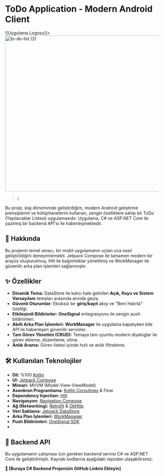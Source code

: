 # ToDo Application - Modern Android Client

![Uygulama Logosu](<<img width="512" height="512" alt="to-do-list (2)" src="https://github.com/user-attachments/assets/90708b8d-a525-4b23-83a7-c11497655615" />
>)

Bu proje, staj dönemimde geliştirdiğim, modern Android geliştirme prensiplerini ve kütüphanelerini kullanan, zengin özelliklere sahip bir ToDo (Yapılacaklar Listesi) uygulamasıdır. Uygulama, C# ve ASP.NET Core ile yazılmış bir backend API'si ile haberleşmektedir.

## 🚀 Hakkında

Bu projenin temel amacı, bir mobil uygulamanın uçtan uca nasıl geliştirildiğini deneyimlemekti. Jetpack Compose ile tamamen modern bir arayüz oluşturulmuş, Hilt ile bağımlılıklar yönetilmiş ve WorkManager ile güvenilir arka plan işlemleri sağlanmıştır.

## ✨ Özellikler

- **Dinamik Tema:** DataStore ile kalıcı hale getirilen **Açık, Koyu ve Sistem Varsayılanı** temaları arasında anında geçiş.
- **Güvenli Oturumlar:** Eksiksiz bir **giriş/kayıt** akışı ve "Beni Hatırla" özelliği.
- **Etkileşimli Bildirimler:** **OneSignal** entegrasyonu ile zengin push bildirimleri.
- **Akıllı Arka Plan İşlemleri:** **WorkManager** ile uygulama kapalıyken bile API ile haberleşen güvenilir servisler.
- **Tam Görev Yönetimi (CRUD):** Temaya tam uyumlu modern diyaloglar ile görev ekleme, düzenleme, silme.
- **Anlık Arama:** Görev listesi içinde hızlı ve anlık filtreleme.

## 🛠️ Kullanılan Teknolojiler

- **Dil:** %100 [Kotlin](https://kotlinlang.org/)
- **UI:** [Jetpack Compose](https://developer.android.com/jetpack/compose)
- **Mimari:** MVVM (Model-View-ViewModel)
- **Asenkron Programlama:** [Kotlin Coroutines](https://kotlinlang.org/docs/coroutines-overview.html) & Flow
- **Dependency Injection:** [Hilt](https://dagger.dev/hilt/)
- **Navigasyon:** [Navigation Compose](https://developer.android.com/jetpack/compose/navigation)
- **Ağ (Networking):** [Retrofit](https://square.github.io/retrofit/) & [OkHttp](https://square.github.io/okhttp/)
- **Veri Saklama:** [Jetpack DataStore](https://developer.android.com/topic/libraries/architecture/datastore) 
- **Arka Plan İşlemleri:** [WorkManager](https://developer.android.com/topic/libraries/architecture/workmanager)
- **Push Bildirimleri:** [OneSignal SDK](https://onesignal.com/)
- 
## 🔗 Backend API

Bu uygulamanın çalışması için gereken backend servisi C# ve ASP.NET Core ile geliştirilmiştir. Kaynak kodlarına aşağıdaki repodan ulaşabilirsiniz:

**🔗 [Buraya C# Backend Projenizin GitHub Linkini Ekleyin]**


